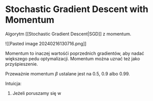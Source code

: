 # Stochastic Gradient Descent with Momentum

Algorytm [[Stochastic Gradient Descent|SGD]] z momentum.

![[Pasted image 20240216130716.png]]

Momentum to inaczej wartośći poprzednich gradientów, aby nadać większego pedu optymalizacji. Momentum można uznać też jako przyśpieszenie.

Przeważnie momentum $\beta$ ustalane jest na 0.5, 0.9 albo 0.99.

Intuicja:


1. Jeżeli poruszamy się w